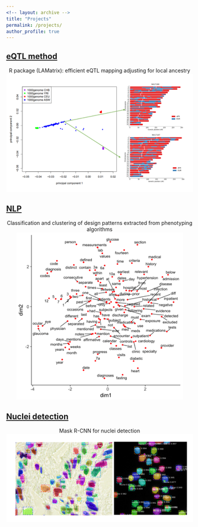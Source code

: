 ```yaml
---
<!-- layout: archive -->
title: "Projects"
permalink: /projects/
author_profile: true
---
```



## [eQTL method](https://github.com/yizhenzhong/Local_ancestry)


<p align="center"> 
R package (LAMatrix): efficient eQTL mapping adjusting for local ancestry
<br> 
<a href="https://github.com/yizhenzhong/Local_ancestry">
<img src="/images/lamatrix.png" alt="Photo" style="width: 800px;"> 
</a>
</p>

## [NLP](https://github.com/yizhenzhong/PhenoPattern)

<p align="center"> 
Classification and clustering of design patterns extracted from phenotyping algorithms
<br>

<a href="https://github.com/yizhenzhong/PhenoPattern">
<img src="/images/tsne.png" alt="Photo" style="width: 450px;"> 
</a>
</p>


## [Nuclei detection](https://github.com/YinanZheng/Kaggle2018)

<p align="center">
Mask R-CNN for nuclei detection
<br> 
<a href="https://github.com/YinanZheng/Kaggle2018">
<img src="/images/nuclei.png" alt="Photo" style="width: 800px;"> 
</a>
</p>
